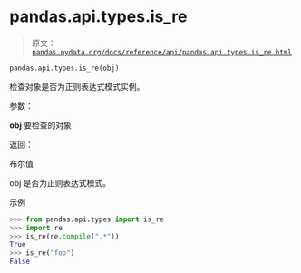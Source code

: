 # pandas.api.types.is_re

> 原文：[`pandas.pydata.org/docs/reference/api/pandas.api.types.is_re.html`](https://pandas.pydata.org/docs/reference/api/pandas.api.types.is_re.html)

```py
pandas.api.types.is_re(obj)
```

检查对象是否为正则表达式模式实例。

参数：

**obj** 要检查的对象

返回：

布尔值

obj 是否为正则表达式模式。

示例

```py
>>> from pandas.api.types import is_re
>>> import re
>>> is_re(re.compile(".*"))
True
>>> is_re("foo")
False 
```

